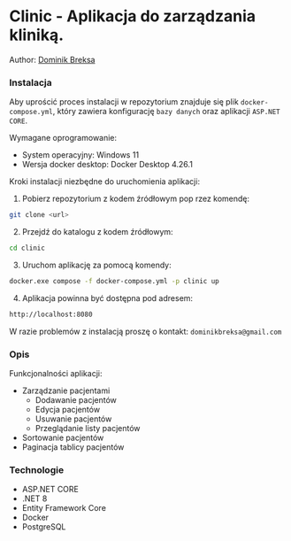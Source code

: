 ﻿# Clinic - Aplikacja do zarządzania kliniką.

Author: [Dominik Breksa](https://github.com/ForNeus57)

### Instalacja

Aby uprościć proces instalacji w repozytorium znajduje się plik `docker-compose.yml`, który zawiera konfigurację `bazy danych` oraz aplikacji `ASP.NET CORE`.

Wymagane oprogramowanie:
- System operacyjny: Windows 11
- Wersja docker desktop: Docker Desktop 4.26.1

Kroki instalacji niezbędne do uruchomienia aplikacji:

1. Pobierz repozytorium z kodem źródłowym pop rzez komendę:

```bash
git clone <url>
```

2. Przejdź do katalogu z kodem źródłowym:

```bash
cd clinic
```

3. Uruchom aplikację za pomocą komendy:

```bash
docker.exe compose -f docker-compose.yml -p clinic up
```

4. Aplikacja powinna być dostępna pod adresem:

```txt
http://localhost:8080
```

W razie problemów z instalacją proszę o kontakt: `dominikbreksa@gmail.com`

### Opis

Funkcjonalności aplikacji:
- Zarządzanie pacjentami
  - Dodawanie pacjentów
  - Edycja pacjentów
  - Usuwanie pacjentów
  - Przeglądanie listy pacjentów
- Sortowanie pacjentów
- Paginacja tablicy pacjentów

### Technologie

- ASP.NET CORE
- .NET 8
- Entity Framework Core
- Docker
- PostgreSQL